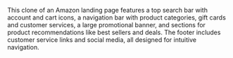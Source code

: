 This clone of an Amazon landing page features a top search bar with account and cart icons, a navigation bar with product categories, gift cards and customer services, a large promotional banner, and sections for product recommendations like best sellers and deals. The footer includes customer service links and social media, all designed for intuitive navigation.
